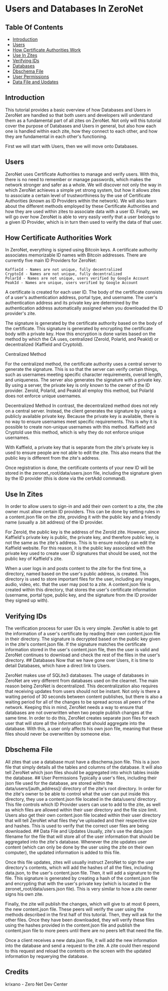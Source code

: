 # Users and Databases In ZeroNet

## Table Of Contents

* [Introduction](#introduction)
* [Users](#users)
* [How Certificate Authorities Work](#certificates)
* [Use In Zites](#zites)
* [Verifying IDs](#verifying)
* [Databases](#databases)
* [Dbschema File](#dbschema)
* [User Permissions](#user_permissions)
* [Data File and Updates](#datafile)

## Introduction
<a id="introduction">
This tutorial provides a basic overview of how Databases and Users in ZeroNet are handled so that both users and developers will understand them as a fundamental part of all zites on ZeroNet. Not only will this tutorial cover the purpose of Databases and Users in general, but also how each one is handled within each zite, how they connect to each other, and how they are fundamental in each other's functioning.

First we will start with Users, then we will move onto Databases.
</a>

## Users
<a id="users">
ZeroNet uses Certificate Authorities to manage and verify users. With this, there is no need to remember or manage passwords, which makes the network stronger and safer as a whole. We will discover not only the way in which ZeroNet achieves a simple yet strong system, but how it allows zites to associate a certain level of trustworthiness by the use of Certificate Authorities (known as ID Providers within the network). We will also learn about the different methods employed by these Certificate Authorities and how they are used within zites to associate data with a user ID. Finally, we will go over how ZeroNet is able to very easily verify that a user belongs to a given ID Provider, which is in turn then used to verify the data of that user.
</a>

## How Certificate Authorities Work
<a id="certificates">
In ZeroNet, everything is signed using Bitcoin keys. A certificate authority associates memorizable ID names with Bitcoin addresses. There are currently five main ID Providers for ZeroNet:

``` ZeroId - Official, names are unique, must access the clearnet to verify name uniqueness
KaffieId - Names are not unique, fully decentralized
CryptoId - Names are not unique, fully decentralized
PolarId - Names are not unique, users verified by Google Account
PeakId - Names are unique, users verified by Google Account
```
A certificate is created for each user ID. The body of the certificate consists of a user's authentication address, portal type, and username. The user's authentication address and its private key are determined by the authentication address automatically assigned when you downloaded the ID provider's zite.

The signature is generated by the certificate authority based on the body of the certificate. This signature is generated by encrypting the certificate body with a private key. How this encryption is done varies based on the method by which the CA uses, centralized (ZeroId, PolarId, and PeakId) or decentralized (KaffieId and CryptoId).

Centralized Method

For the centralized method, the certificate authority uses a central server to generate the signature. This is so that the server can verify certain things, such as usernames meeting specific character requirements, overall length, and uniqueness. The server also generates the signature with a private key. By using a server, the private key is only known to the owner of the ID provider. ZeroId, PolarId, and PeakId all employ this method, but PolarId does not enforce unique usernames.

Decentralized Method
In contrast, the decentralized method does not rely on a central server. Instead, the client generates the signature by using a publicly available private key. Because the private key is available, there is no way to ensure usernames meet specific requirements. This is why it is possible to create non-unique usernames with this method. KaffieId and CryptoId use this method, which is why they do not enforce unique usernames.

With KaffieId, a private key that is separate from the zite's private key is used to ensure people are not able to edit the zite. This also means that the public key is different from the zite's address.

Once registration is done, the certificate contents of your new ID will be stored in the zeronet_root/data/users.json file, including the signature given by the ID provider (this is done via the certAdd command).
</a>

## Use In Zites
<a id="zites">
In order to allow users to sign-in and add their own content to a zite, the zite owner must allow certain ID providers. This can be done by setting rules in a content.json file on the zite, providing it with the public key and a friendly name (usually a .bit address) of the ID provider.

For ZeroId, the public key is the address of the ZeroId zite. However, since KaffieId's private key is public, the private key, and therefore public key, is not the same as the zite's address. This is to ensure nobody can edit the KaffieId website. For this reason, it is the public key associated with the private key used to create user ID signatures that should be used, not the public key of KaffieId's zite.

When a user logs in and posts content to the zite for the first time, a directory, named based on the user's public address, is created. This directory is used to store important files for the user, including any images, audio, video, etc. that the user may post to a zite. A content.json file is created within this directory, that stores the user's certificate information (username, portal type, public key, and the signature from the ID provider they signed up with).
</a>
## Verifying IDs
<a id="verifying">
The verification process for user IDs is very simple. ZeroNet is able to get the information of a user's certificate by reading their own content.json file in their directory. The signature is decrypted based on the public key given in the zite's content.json file. If the signature matches the certificate information stored in the user's content.json file, then the user is valid and ZeroNet continues to download and check the rest of the files in the user's directory.
</a>
## Databases
<a id="databases">
Now that we have gone over Users, it is time to detail Databases, which have a direct link to Users.

ZeroNet makes use of SQLite3 databases. The usage of databases in ZeroNet are very different from databases used on the clearnet. The main reason being ZeroNet is decentralized. This decentralization also requires that receiving updates from users should not be instant. Not only is there a waiting period of 30 seconds between content publishes, but there is also a waiting period for all of the changes to be spread across all peers of the network. Keeping this in mind, ZeroNet needs a way to ensure that databases are not overwritten when two people publish changes at the same time. In order to do this, ZeroNet creates separate json files for each user that will store all the information that should aggregate into the database. With this, a user only affects his own json file, meaning that these files should never be overwritten by someone else.
</a>
## Dbschema File
<a id="dbschema">
All zites that use a database must have a dbschema.json file. This is a json file that simply details all the tables and columns of the database. It will also tell ZeroNet which json files should be aggregated into which tables inside the database.
</a>
## User Permissions
<a id="user_permissions">
Typically a user's files, including their json file used for the database, are stored within the data/users/[auth_address]/ directory of the zite's root directory. In order for the zite's owner to be able to control what the user can put inside this directory, they use a content.json file located in the data/users/ directory. This file controls which ID Provider users can use to add to the zite, as well as which files are allowed within their user directory and the file size limit. Users also get their own content.json file located within their user directory that will tell ZeroNet what files they've uploaded and their respective size and hashes. This is used to verify that the correct user files are being downloaded.
</a>
## Data File and Updates
<a id="datafile">
Usually, zite's use the data.json filename for the file that will store all of the user information that should be aggregated into the zite's database. Whenever the zite updates user content (which can only be done by the user using the zite on their own computer), the updated information is added to this file.

Once this file updates, zites will usually instruct ZeroNet to sign the user directory's contents, which will add the hashes of all the files, including data.json, to the user's content.json file. Then, it will add a signature to the file. This signature is generated by creating a hash of the content.json file and encrypting that with the user's private key (which is located in the zeronet_root/data/users.json file). This is very similar to how a zite owner signs his own zite.

Finally, the zite will publish the changes, which will give to at most 6 peers, the new content.json file. These peers will verify the user using the methods described in the first half of this tutorial. Then, they will ask for the other files. Once they have been downloaded, they will verify these files using the hashes provided in the content.json file and publish the content.json file to more peers until there are no peers left that need the file.

Once a client receives a new data.json file, it will add the new information into the database and send a request to the zite. A zite could then respond to this request and reload the contents on the screen with the updated information by requerying the database.
</a>
## Credits

krixano - Zero Net Dev Center

